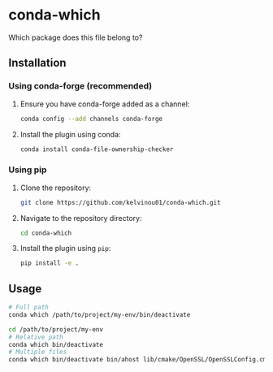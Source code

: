 # conda-which

Which package does this file belong to?



## Installation

### Using conda-forge (recommended)

1. Ensure you have conda-forge added as a channel:
   
   ```sh
   conda config --add channels conda-forge
   ```

2. Install the plugin using conda:
   
   ```sh
   conda install conda-file-ownership-checker
   ```



### Using pip

1. Clone the repository:
   
   ```sh
   git clone https://github.com/kelvinou01/conda-which.git
   ```

2. Navigate to the repository directory:
   
   ```sh
   cd conda-which
   ```

3. Install the plugin using `pip`:
   
   ```sh
   pip install -e .
   ```



## Usage

```sh
# Full path
conda which /path/to/project/my-env/bin/deactivate

cd /path/to/project/my-env
# Relative path
conda which bin/deactivate
# Multiple files
conda which bin/deactivate bin/ahost lib/cmake/OpenSSL/OpenSSLConfig.cmake
```

